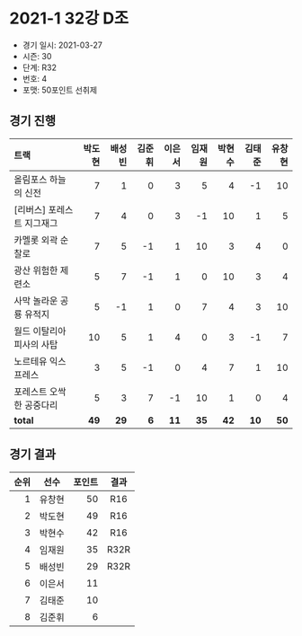 # 2021-1 32강 D조

- 경기 일시: 2021-03-27
- 시즌: 30
- 단계: R32
- 번호: 4
- 포맷: 50포인트 선취제





## 경기 진행

| 트랙 | 박도현 | 배성빈 | 김준휘 | 이은서 | 임재원 | 박현수 | 김태준 | 유창현 |
|:---|---:|---:|---:|---:|---:|---:|---:|---:|
| 올림포스 하늘의 신전 | 7 | 1 | 0 | 3 | 5 | 4 | -1 | 10 |
| [리버스] 포레스트 지그재그 | 7 | 4 | 0 | 3 | -1 | 10 | 1 | 5 |
| 카멜롯 외곽 순찰로 | 7 | 5 | -1 | 1 | 10 | 3 | 4 | 0 |
| 광산 위험한 제련소 | 5 | 7 | -1 | 1 | 0 | 10 | 3 | 4 |
| 사막 놀라운 공룡 유적지 | 5 | -1 | 1 | 0 | 7 | 4 | 3 | 10 |
| 월드 이탈리아 피사의 사탑 | 10 | 5 | 1 | 4 | 0 | 3 | -1 | 7 |
| 노르테유 익스프레스 | 3 | 5 | -1 | 0 | 4 | 7 | 1 | 10 |
| 포레스트 오싹한 공중다리 | 5 | 3 | 7 | -1 | 10 | 1 | 0 | 4 |
| __total__ | __49__ | __29__ | __6__ | __11__ | __35__ | __42__ | __10__ | __50__ |




## 경기 결과

| 순위 | 선수 | 포인트 | 결과 |
|---:|:---:|---:|:---:|
| 1 | 유창현 | 50 | R16 |
| 2 | 박도현 | 49 | R16 |
| 3 | 박현수 | 42 | R16 |
| 4 | 임재원 | 35 | R32R |
| 5 | 배성빈 | 29 | R32R |
| 6 | 이은서 | 11 |  |
| 7 | 김태준 | 10 |  |
| 8 | 김준휘 | 6 |  |

